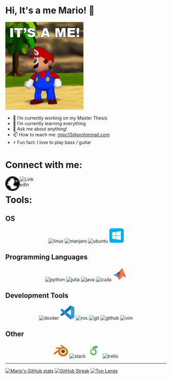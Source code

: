 # Hi, It's a me Mario! 👋 <!-- insert website when completed-->

![](Videos/its-me-mario.gif)

- 🔭 I’m currently working on my Master Thesis
- 🌱 I’m currently learning everything
- 💬 Ask me about anything!
- 📫 How to reach me: mjpc13@protonmail.com
- ⚡ Fun fact: I love to play bass / guitar



# Connect with me:

[<img align="left" alt="mjpc13.com" width="45" height="45" src="https://raw.githubusercontent.com/iconic/open-iconic/master/svg/globe.svg" />][website]
<!--[<img align="left" alt="Insta | Instagram" width="22px" src="https://cdn.jsdelivr.net/npm/simple-icons@v3/icons/instagram.svg" />][instagram]
-->
[<img align="left" alt="LinkedIn" width="45" height="45" src="https://www.vectorlogo.zone/logos/linkedin/linkedin-icon.svg" />][linkedin]



<br />

# Tools:

## OS

<p align="center">
      <img src="https://www.vectorlogo.zone/logos/linux/linux-icon.svg" alt="linux" width="45" height="45"/>
      <img src="https://github.com/lukas-w/font-logos/blob/master/vectors/manjaro.svg" alt="manjaro" width="45" height="45"/>
      <img src="https://www.vectorlogo.zone/logos/ubuntu/ubuntu-icon.svg" alt="ubuntu" width="45" height="45"/>
      <img src="https://github.com/edent/SuperTinyIcons/blob/master/images/svg/windows.svg" alt="ms" width="45" height="45"/>
</p>

## Programming Languages

<p align="center">
      <img src="https://www.vectorlogo.zone/logos/python/python-icon.svg" alt="python" width="45" height="45"/>
      <img src="https://www.vectorlogo.zone/logos/julialang/julialang-icon.svg" alt="julia" width="45" height="45"/>
      <img src="https://www.vectorlogo.zone/logos/java/java-icon.svg" alt="java" width="45" height="45"/>
      <img src="https://github.com/uiwjs/file-icons/blob/master/icon/cuda.svg" alt="cuda" width="45" height="45"/>
      <img src="https://github.com/devicons/devicon/blob/master/icons/matlab/matlab-original.svg" alt="cuda" width="45" height="45"/>
</p>

## Development Tools

<p align="center">
      <img src="https://www.vectorlogo.zone/logos/docker/docker-icon.svg" alt="docker" width="45" height="45"/>
      <img src="https://github.com/devicons/devicon/blob/master/icons/vscode/vscode-original.svg" alt="vscode" width="45" height="45"/>
      <img src="https://www.vectorlogo.zone/logos/ros/ros-icon.svg" alt="ros" width="45" height="45"/>
      <img src="https://www.vectorlogo.zone/logos/git-scm/git-scm-icon.svg" alt="git" width="45" height="45"/>
      <img src="https://www.vectorlogo.zone/logos/github/github-tile.svg" alt="github" width="45" height="45"/>
      <img src="https://www.vectorlogo.zone/logos/vim/vim-icon.svg" alt="vim" width="45" height="45"/>
</p>

## Other
<p align="center">
    <img src="https://github.com/devicons/devicon/blob/master/icons/blender/blender-original.svg" alt="blender" width="45" height="45"/>
    <img src="https://www.vectorlogo.zone/logos/slack/slack-icon.svg" alt="slack" width="45" height="45"/>
    <img src="https://github.com/edent/SuperTinyIcons/blob/master/images/svg/overleaf.svg" alt="overleaf" width="45" height="45"/>
    <img src="https://www.vectorlogo.zone/logos/trello/trello-icon.svg" alt="trello" width="45" height="45"/>
</p>


---
[![Mario's GitHub stats](https://github-readme-stats.vercel.app/api?username=mjpc13&show_icons=true&theme=dracula&include_all_commits=true)](https://github.com/anuraghazra/github-readme-stats)
[![GitHub Streak](https://github-readme-streak-stats.herokuapp.com/?user=mjpc13&theme=dracula)](https://git.io/streak-stats)
[![Top Langs](https://github-readme-stats.vercel.app/api/top-langs/?username=mjpc13&layout=compact&theme=dracula&hide=javascript,html,css,jupyter%20notebook)](https://github.com/anuraghazra/github-readme-stats)

[website]: https://mjpc13.github.io/mjpc13/
[linkedin]: www.linkedin.com/in/mario-cristovao

